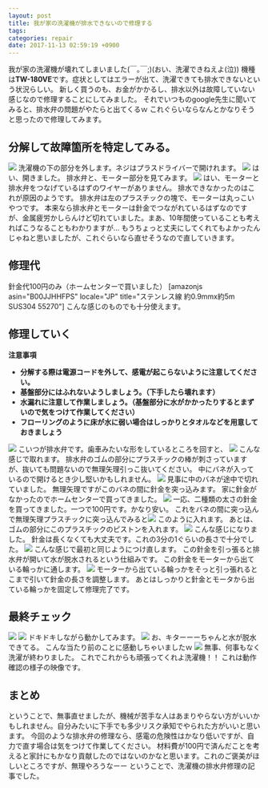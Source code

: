 ```yaml
---
layout: post
title: 我が家の洗濯機が排水できないので修理する
tags:
categories: repair
date: 2017-11-13 02:59:19 +0900
---
```


我が家の洗濯機が壊れてしまいました(￣｡￣;)(おい、洗濯できねえよ(泣)) 機種は**TW-180VE**です。症状としてはエラーが出て、洗濯できても排水できないという状況らしい。 新しく買うのも、お金がかかるし、排水以外は故障していない感じなので修理することにしてみました。 それでいつものgoogle先生に聞いてみると、排水弁の問題がやたらと出てくるｗ これぐらいならなんとかなりそうと思ったので修理してみます。

分解して故障箇所を特定してみる。
----------------

![](../../../../images/fix/washing_machine/cover1.jpg) 洗濯機の下の部分を外します。ネジはプラスドライバーで開けれます。 ![](../../../../images/fix/washing_machine/contents_1.jpg) はい、開きました。 排水弁と、モーター部分を見てみます。 ![](../../../../images/fix/washing_machine/contents_2.jpg) はい、モーターと排水弁をつなげているはずのワイヤーがありません。 排水できなかったのはこれが原因のようです。 排水弁は左のプラスチックの塊で、モーターは丸っこいやつです。 本来なら排水弁とモーターは針金でつながれているはずなのですが、金属疲労かしらんけど切れていました。まあ、10年間使っていることも考えればこうなることもわかりますが... もうちょっと丈夫にしてくれてもよかったんじゃねと思いましたが、これぐらいなら直せそうなので直していきます。

修理代
---

針金代100円のみ（ホームセンターで買いました） \[amazonjs asin="B00JJHHFPS" locale="JP" title="ステンレス線 約0.9mmx約5m SUS304 55270"\] こんな感じのものでも十分使えます。

修理していく
------

**注意事項**

*   **分解する際は電源コードを外して、感電が起こらないように注意してください。**
*   **基盤部分にはふれないようしましょう。（下手したら壊れます）**
*   **水漏れに注意して作業しましょう。（基盤部分に水がかかったりするとまずいので気をつけて作業してください）**
*   **フローリングのように床が水に弱い場合はしっかりとタオルなどを用意しておきましょう**

![](../../../../images/fix/washing_machine/parts_1.jpg) こいつが排水弁です。歯車みたいな形をしているところを回すと、 ![](../../../../images/fix/washing_machine/parts_2.jpg) こんな感じで取れます。 排水弁のゴムの部分にプラスチックの棒が刺さっていますが、抜いても問題ないので無理矢理引っこ抜いてください。 中にバネが入っているので開けるとき少し堅いかもしれません。 ![](../../../../images/fix/washing_machine/parts_3.jpg) 見事に中のバネが途中で切れていました。 無理矢理ですがこのバネの間に針金を突っ込みます。 家に針金がなかったのでホームセンターで買ってきました。 ![](../../../../images/fix/washing_machine/parts_4.jpg) 一応、二種類の太さの針金を買ってきました。一つで100円です。かなり安い。 これをバネの間に突っ込んで無理矢理プラスチックに突っ込んでみると![](../../../../images/fix/washing_machine/parts_5.jpg) このように入れます。 あとは、ゴムの部分にこのプラスチックのピストンを入れます。 ![](../../../../images/fix/washing_machine/parts_6.jpg) こんな感じになりました。 針金は長くなくても大丈夫です。これの3分の1ぐらいの長さで十分でした。 ![](../../../../images/fix/washing_machine/parts_7.jpg) こんな感じで最初と同じようにつけ直します。 この針金を引っ張ると排水弁が開いて水が脱水されるという仕組みです。 この針金をモーターから出ている輪っかに通します。 ![](../../../../images/fix/washing_machine/parts_8.jpg) モーターから出ている輪っかをそっと引っ張れるとこまで引いて針金の長さを調整します。 あとはしっかりと針金とモータから出ている輪っかを固定して修理完了です。

最終チェック
------

![](../../../../images/fix/washing_machine/check1.jpg) ![](../../../../images/fix/washing_machine/check2.jpg) ドキドキしながら動かしてみます。 ![](../../../../images/fix/washing_machine/check3.jpg) お、キターーーちゃんと水が脱水できてる。 こんな当たり前のことに感動しちゃいましたｗ ![](../../../../images/fix/washing_machine/check4.jpg) 無事、何事もなく洗濯が終わりました。 これでこれからも頑張ってくれよ洗濯機！！  これは動作確認の様子の映像です。

まとめ
---

ということで、無事直せましたが、機械が苦手な人はあまりやらない方がいいかもしれません。自分みたいに下手でも多少リスク承知でやられた方がいいと思います。 今回のような排水弁の修理なら、感電の危険性はかなり低いですが、自力で直す場合は気をつけて作業してください。 材料費が100円で済んだことを考えると家計にもかなり貢献したのではないのかなと思います。これのご褒美がほしいところですが、無理やろうなーー ということで、洗濯機の排水弁修理の記事でした。
